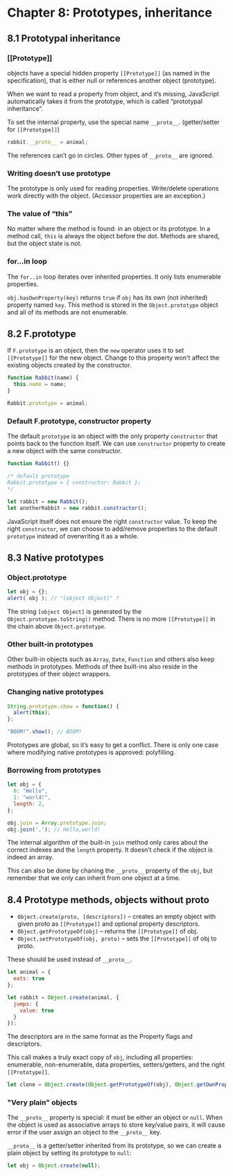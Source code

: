 # Chapter 8: Prototypes, inheritance

## 8.1 Prototypal inheritance

### [[Prototype]]

objects have a special hidden property `[[Prototype]]` (as named in the specification), that is either null or references another object (prototype).

When we want to read a property from object, and it’s missing, JavaScript automatically takes it from the prototype, which is called “prototypal inheritance”.

To set the internal property, use the special name `__proto__`. (getter/setter for `[[Prototype]]`)

```js
rabbit.__proto__ = animal;
```

The references can’t go in circles. Other types of `__proto__` are ignored.

### Writing doesn’t use prototype

The prototype is only used for reading properties. Write/delete operations work directly with the object. (Accessor properties are an exception.)

### The value of “this”

No matter where the method is found: in an object or its prototype. In a method call, `this` is always the object before the dot. Methods are shared, but the object state is not.

### for…in loop

The `for..in` loop iterates over inherited properties. It only lists enumerable properties.

`obj.hasOwnProperty(key)` returns `true` if `obj` has its own (not inherited) property named `key`. This method is stored in the `Object.prototype` object and all of its methods are not enumerable.

## 8.2 F.prototype

If `F.prototype` is an object, then the `new` operator uses it to set `[[Prototype]]` for the new object. Change to this property won't affect the existing objects created by the constructor.

```js
function Rabbit(name) {
  this.name = name;
}

Rabbit.prototype = animal;
```

### Default F.prototype, constructor property

The default `prototype` is an object with the only property `constructor` that points back to the function itself. We can use `constructor` property to create a new object with the same constructor. 

```js
function Rabbit() {}

/* default prototype
Rabbit.prototype = { constructor: Rabbit };
*/

let rabbit = new Rabbit();
let anotherRabbit = new rabbit.constructor();
```

JavaScript itself does not ensure the right `constructor` value. To keep the right `constructor`, we can choose to add/remove properties to the default `prototype` instead of overwriting it as a whole.


## 8.3 Native prototypes

### Object.prototype

```js
let obj = {};
alert( obj ); // "[object Object]" ?
```

The string `[object Object]` is generated by the `Object.prototype.toString()` method. There is no more `[[Prototype]]` in the chain above `Object.prototype`.

### Other built-in prototypes

Other built-in objects such as `Array`, `Date`, `Function` and others also keep methods in prototypes. Methods of thee built-ins also reside in the prototypes of their object wrappers.

### Changing native prototypes

```js
String.prototype.show = function() {
  alert(this);
};

"BOOM!".show(); // BOOM!
```

Prototypes are global, so it’s easy to get a conflict. There is only one case where modifying native prototypes is approved: polyfilling.

### Borrowing from prototypes

```js
let obj = {
  0: "Hello",
  1: "world!",
  length: 2,
};

obj.join = Array.prototype.join;
obj.join(','); // Hello,world!
```

The internal algorithm of the built-in `join` method only cares about the correct indexes and the `length` property. It doesn’t check if the object is indeed an array.

This can also be done by chaning the `__proto__` property of the `obj`, but remember that we only can inherit from one object at a time.

## 8.4 Prototype methods, objects without __proto__

- `Object.create(proto, [descriptors])` – creates an empty object with given proto as `[[Prototype]]` and optional property descriptors.
- `Object.getPrototypeOf(obj)` – returns the `[[Prototype]]` of obj.
- `Object.setPrototypeOf(obj, proto)` – sets the `[[Prototype]]` of obj to proto.

These should be used instead of `__proto__`.

```js
let animal = {
  eats: true
};

let rabbit = Object.create(animal, {
  jumps: {
    value: true
  }
});
```

The descriptors are in the same format as the Property flags and descriptors.

This call makes a truly exact copy of `obj`, including all properties: enumerable, non-enumerable, data properties, setters/getters, and the right `[[Prototype]]`.

```js
let clone = Object.create(Object.getPrototypeOf(obj), Object.getOwnPropertyDescriptors(obj));
```

### "Very plain" objects

The `__proto__` property is special: it must be either an object or `null`. When the object is used as associative arrays to store key/value pairs, it will cause error if the user assign an object to the `__proto__` key.

`__proto__` is a getter/setter inherited from its prototype, so we can create a plain object by setting its prototype to `null`:

```js
let obj = Object.create(null);
```
